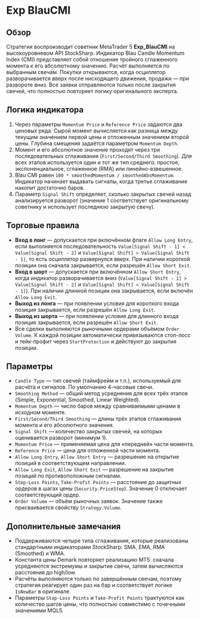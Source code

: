 # Exp BlauCMI

## Обзор
Стратегия воспроизводит советник MetaTrader 5 **Exp_BlauCMI** на высокоуровневом API StockSharp. Индикатор Blau Candle Momentum Index (CMI) представляет собой отношение тройного сглаженного момента к его абсолютному значению. Расчёт выполняется по выбранным свечам. Покупки открываются, когда осциллятор разворачивается вверх после нисходящего движения, продажи — при развороте вниз. Все заявки отправляются только после закрытия свечей, что полностью повторяет логику оригинального эксперта.

## Логика индикатора
1. Через параметры `Momentum Price` и `Reference Price` задаются два ценовых ряда. Сырой момент вычисляется как разница между текущим значением первой цены и отложенным значением второй цены. Глубина смещения задаётся параметром `Momentum Depth`.
2. Момент и его абсолютное значение проходят через три последовательных сглаживания (`First/Second/Third Smoothing`). Для всех этапов используется один и тот же тип среднего: простое, экспоненциальное, сглаженное (RMA) или линейно-взвешенное.
3. Blau CMI равен `100 * smoothedMomentum / smoothedAbsMomentum`. Индикатор начинает выдавать сигналы, когда третье сглаживание накопит достаточно баров.
4. Параметр `Signal Shift` определяет, сколько закрытых свечей назад анализируется разворот (значение 1 соответствует оригинальному советнику и использует последнюю закрытую свечу).

## Торговые правила
- **Вход в лонг** — допускается при включённом флаге `Allow Long Entry`, если выполняется последовательность `Value[Signal Shift - 1] < Value[Signal Shift - 2]` и `Value[Signal Shift] > Value[Signal Shift - 1]`, то есть осциллятор развернулся вверх. При наличии короткой позиции она сначала закрывается, если разрешён `Allow Short Exit`.
- **Вход в шорт** — допускается при включённом `Allow Short Entry`, когда индикатор разворачивается вниз (`Value[Signal Shift - 1] > Value[Signal Shift - 2]` и `Value[Signal Shift] < Value[Signal Shift - 1]`). При наличии длинной позиции она закрывается, если включён `Allow Long Exit`.
- **Выход из лонга** — при появлении условия для короткого входа позиция закрывается, если разрешён `Allow Long Exit`.
- **Выход из шорта** — при появлении условия для длинного входа позиция закрывается, если разрешён `Allow Short Exit`.
- Все сделки выполняются рыночными ордерами объёмом `Order Volume`. К каждой позиции автоматически привязываются стоп-лосс и тейк-профит через `StartProtection` и действуют до закрытия позиции.

## Параметры
- `Candle Type` — тип свечей (таймфрейм и т.п.), используемый для расчёта и сигналов. По умолчанию 4-часовые свечи.
- `Smoothing Method` — общий метод усреднения для всех трёх этапов (Simple, Exponential, Smoothed, Linear Weighted).
- `Momentum Depth` — число баров между сравниваемыми ценами в исходном моменте.
- `First/Second/Third Smoothing` — длины трёх этапов сглаживания момента и его абсолютного значения.
- `Signal Shift` — количество закрытых свечей, на которых оценивается разворот (минимум 1).
- `Momentum Price` — применяемая цена для «передней» части момента.
- `Reference Price` — цена для отложенной части момента.
- `Allow Long Entry`, `Allow Short Entry` — разрешение на открытие позиций в соответствующем направлении.
- `Allow Long Exit`, `Allow Short Exit` — разрешение на закрытие позиций по противоположным сигналам.
- `Stop-Loss Points`, `Take-Profit Points` — расстояние до защитных ордеров в шагах цены (`Security.PriceStep`). Значение 0 отключает соответствующий ордер.
- `Order Volume` — объём рыночных заявок. Значение также присваивается свойству `Strategy.Volume`.

## Дополнительные замечания
- Поддерживаются четыре типа сглаживания, которые реализованы стандартными индикаторами StockSharp: SMA, EMA, RMA (Smoothed) и WMA.
- Константа цены Demark повторяет реализацию MT5: сначала усредняются экстремумы и закрытие свечи, затем вычисляются расстояния до high/low.
- Расчёты выполняются только по завершённым свечам, поэтому стратегия реагирует один раз на бар и соответствует логике `IsNewBar` в оригинале.
- Параметры `Stop-Loss Points` и `Take-Profit Points` трактуются как количество шагов цены, что полностью совместимо с точечными значениями MQL5.
